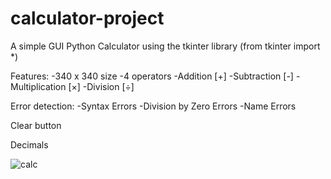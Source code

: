 # calculator-project
A simple GUI Python Calculator using the tkinter library (from tkinter import *)

Features: -340 x 340 size -4 operators -Addition [+] -Subtraction [-] -Multiplication [×] -Division [÷]

Error detection: -Syntax Errors -Division by Zero Errors -Name Errors

Clear button

Decimals

![calc](https://user-images.githubusercontent.com/108791549/177533160-8a35980b-dcf1-45a8-96ce-6cb0f72577b6.png)
